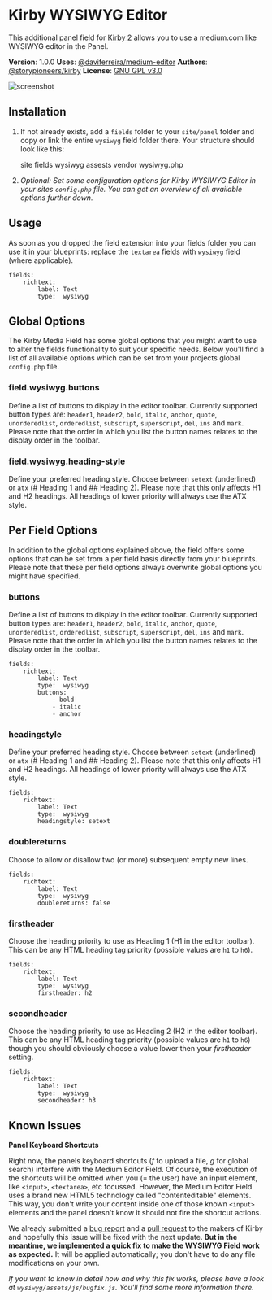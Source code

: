 # Kirby WYSIWYG Editor

This additional panel field for [Kirby 2](http://getkirby.com) allows you to use a medium.com like WYSIWYG editor in the Panel.

**Version**: 1.0.0
**Uses**: [@daviferreira/medium-editor](https://github.com/daviferreira/medium-editor)
**Authors**: [@storypioneers/kirby](https://github.com/orgs/storypioneers/teams/kirby)
**License**: [GNU GPL v3.0](http://opensource.org/licenses/GPL-3.0)

![screenshot](https://raw.github.com/storypioneers/kirby-wysiwyg/master/screenshot.png)

## Installation

1. If not already exists, add a `fields` folder to your `site/panel` folder and copy or link the entire `wysiwyg` field folder there. Your structure should look like this:

	site
		fields
			wysiwyg
				assests
				vendor
				wysiwyg.php

2. *Optional: Set some configuration options for Kirby WYSIWYG Editor in your sites `config.php` file. You can get an overview of all available options further down.*

## Usage

As soon as you dropped the field extension into your fields folder you can use it in your blueprints: replace the `textarea` fields with `wysiwyg` field (where applicable).

	fields:
		richtext:
			label: Text
			type:  wysiwyg

## Global Options

The Kirby Media Field has some global options that you might want to use to alter the fields functionality to suit your specific needs. Below you'll find a list of all available options which can be set from your projects global `config.php` file.

### field.wysiwyg.buttons

Define a list of buttons to display in the editor toolbar. Currently supported button types are: `header1`, `header2`, `bold`, `italic`, `anchor`, `quote`, `unorderedlist`, `orderedlist`, `subscript`, `superscript`, `del`, `ins` and `mark`. Please note that the order in which you list the button names relates to the display order in the toolbar.

### field.wysiwyg.heading-style

Define your preferred heading style. Choose between `setext` (underlined) or `atx` (# Heading 1 and ## Heading 2). Please note that this only affects H1 and H2 headings. All headings of lower priority will always use the ATX style.

## Per Field Options

In addition to the global options explained above, the field offers some options that can be set from a per field basis directly from your blueprints. Please note that these per field options always overwrite global options you might have specified.

### buttons

Define a list of buttons to display in the editor toolbar. Currently supported button types are: `header1`, `header2`, `bold`, `italic`, `anchor`, `quote`, `unorderedlist`, `orderedlist`, `subscript`, `superscript`, `del`, `ins` and `mark`. Please note that the order in which you list the button names relates to the display order in the toolbar.

	fields:
		richtext:
			label: Text
			type:  wysiwyg
			buttons:
				- bold
				- italic
				- anchor

### headingstyle

Define your preferred heading style. Choose between `setext` (underlined) or `atx` (# Heading 1 and ## Heading 2). Please note that this only affects H1 and H2 headings. All headings of lower priority will always use the ATX style.

	fields:
		richtext:
			label: Text
			type:  wysiwyg
			headingstyle: setext

### doublereturns

Choose to allow or disallow two (or more) subsequent empty new lines.

	fields:
		richtext:
			label: Text
			type:  wysiwyg
			doublereturns: false

### firstheader

Choose the heading priority to use as Heading 1 (H1 in the editor toolbar). This can be any HTML heading tag priority (possible values are `h1` to `h6`).

	fields:
		richtext:
			label: Text
			type:  wysiwyg
			firstheader: h2

### secondheader

Choose the heading priority to use as Heading 2 (H2 in the editor toolbar). This can be any HTML heading tag priority (possible values are `h1` to `h6`) though you should obviously choose a value lower then your *firstheader* setting.

	fields:
		richtext:
			label: Text
			type:  wysiwyg
			secondheader: h3

## Known Issues

**Panel Keyboard Shortcuts**

Right now, the panels keyboard shortcuts (*f* to upload a file, *g* for global search) interfere with the Medium Editor Field. Of course, the execution of the shortcuts will be omitted when you (= the user) have an input element, like `<input>`, `<textarea>`, etc focussed. However, the Medium Editor Field uses a brand new HTML5 technology called "contenteditable" elements. This way, you don't write your content inside one of those known `<input>` elements and the panel doesn't know it should not fire the shortcut actions.

We already submitted a [bug report](https://github.com/getkirby/panel/issues/347) and a [pull request](https://github.com/getkirby/panel/pull/353) to the makers of Kirby and hopefully this issue will be fixed with the next update. **But in the meantime, we implemented a quick fix to make the WYSIWYG Field work as expected.** It will be applied automatically; you don't have to do any file modifications on your own.

*If you want to know in detail how and why this fix works, please have a look at `wysiwyg/assets/js/bugfix.js`. You'll find some more information there.*
